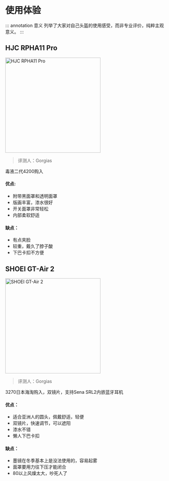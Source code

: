 # 使用体验

::: annotation 意义
列举了大家对自己头盔的使用感受，而非专业评价，纯粹主观意义。
:::

## HJC RPHA11 Pro

<img src="https://gitee.com/zhou/MoYouClubPic/raw/master/20210401162721.jpg" alt="HJC RPHA11 Pro" height="300">

> 评测人：Gorgias

毒液二代4200购入

#### 优点: 

- 附带黑面罩和透明面罩
- 版画丰富，漆水很好
- 开关面罩非常轻松
- 内部柔软舒适

#### 缺点：

- 有点夹脸
- 较重，戴久了脖子酸
- 下巴卡扣不方便  

## SHOEI GT-Air 2

<img src="https://gitee.com/zhou/MoYouClubPic/raw/master/20210401162746.jpg" alt="SHOEI GT-Air 2" height="300">


> 评测人：Gorgias

3270日本海淘购入，双镜片，支持Sena SRL2内嵌蓝牙耳机

#### 优点：

- 适合亚洲人的圆头，佩戴舒适，轻便
- 双镜片，快速调节，可以遮阳
- 漆水不错
- 懒人下巴卡扣

#### 缺点：

- 墨镜在冬季基本上是没法使用的，容易起雾
- 面罩要用力往下压才能闭合
- 80以上风燥太大，吵死人了